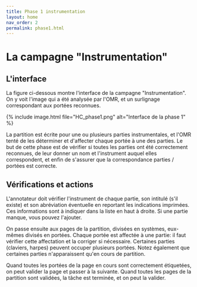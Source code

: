 ```yaml
---
title: Phase 1 instrumentation
layout: home
nav_order: 2
permalink: phase1.html
---
```


# La campagne "Instrumentation"


## L'interface

La figure ci-dessous montre l'interface de la campagne
"Instrumentation". On y voit l'image qui a été analysée par
l'OMR, et un surlignage correspondant aux portées reconnues.


{% include image.html
file="HC_phase1.png" alt="Interface de la phase 1"  %} 

La partition est écrite pour une ou plusieurs parties instrumentales,
et l'OMR  tenté de les déterminer et d'affecter chaque portée 
à une des parties. Le but de cette phase est de vérifier si toutes
les parties ont été correctement reconnues, de leur donner un nom
et l'instrument auquel elles correspondent, et enfin
de s'assurer que la correspondance parties / portées est correcte. 

## Vérifications et actions

L'annotateur doit vérifier
l'instrument de chaque partie, son intitulé (s'il existe) et son
abréviation éventuelle en reportant les indications imprimées. Ces
informations sont à indiquer dans la liste en haut à droite. Si une
partie manque, vous pouvez l'ajouter.

On passe ensuite aux pages de la partition, divisées en systèmes, 
eux-mêmes divisés en portées. Chaque portée est affectée à une partie: il
faut vérifier cette affectation et la corriger si nécessaire. Certaines
parties (claviers, harpes) peuvent occuper plusieurs portées. Notez
également que certaines parties n'apparaissent qu'en cours de partition.

Quand toutes les portées de la page en cours sont correctement étiquetées,
on peut valider la page et passer à la suivante. Quand toutes les pages de
la partition sont validées, la tâche est terminée, 
et on peut la valider.
